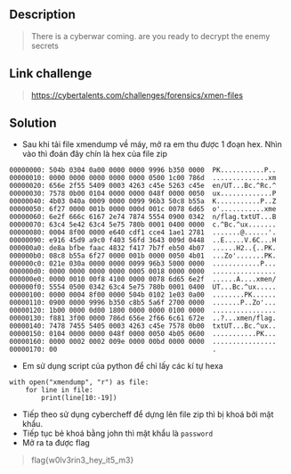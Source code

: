 ## Description 
> There is a cyberwar coming. are you ready to decrypt the enemy secrets
## Link challenge
> https://cybertalents.com/challenges/forensics/xmen-files
## Solution
- Sau khi tải file xmendump về máy, mở ra em thu được 1 đoạn hex. Nhìn vào thì đoán đây chín là hex của file zip
```
00000000: 504b 0304 0a00 0000 0000 9996 b350 0000  PK...........P..
00000010: 0000 0000 0000 0000 0000 0500 1c00 786d  ..............xm
00000020: 656e 2f55 5409 0003 4263 c45e 5263 c45e  en/UT...Bc.^Rc.^
00000030: 7578 0b00 0104 0000 0000 048f 0000 0050  ux.............P
00000040: 4b03 040a 0009 0000 0099 96b3 50c8 b55a  K...........P..Z
00000050: 6f27 0000 001b 0000 000d 001c 0078 6d65  o'...........xme
00000060: 6e2f 666c 6167 2e74 7874 5554 0900 0342  n/flag.txtUT...B
00000070: 63c4 5e42 63c4 5e75 780b 0001 0400 0000  c.^Bc.^ux.......
00000080: 0004 8f00 0000 e640 cdf1 cce4 1ae1 2781  .......@......'.
00000090: e916 45d9 a9c0 f403 56fd 3643 009d 0448  ..E.....V.6C...H
000000a0: de8a bfbe faac 4832 f417 7b7f eb50 4b07  ......H2..{..PK.
000000b0: 08c8 b55a 6f27 0000 001b 0000 0050 4b01  ...Zo'.......PK.
000000c0: 021e 030a 0000 0000 0099 96b3 5000 0000  ............P...
000000d0: 0000 0000 0000 0000 0005 0018 0000 0000  ................
000000e0: 0000 0010 00f8 4100 0000 0078 6d65 6e2f  ......A....xmen/
000000f0: 5554 0500 0342 63c4 5e75 780b 0001 0400  UT...Bc.^ux.....
00000100: 0000 0004 8f00 0000 504b 0102 1e03 0a00  ........PK......
00000110: 0900 0000 9996 b350 c8b5 5a6f 2700 0000  .......P..Zo'...
00000120: 1b00 0000 0d00 1800 0000 0000 0100 0000  ................
00000130: f881 3f00 0000 786d 656e 2f66 6c61 672e  ..?...xmen/flag.
00000140: 7478 7455 5405 0003 4263 c45e 7578 0b00  txtUT...Bc.^ux..
00000150: 0104 0000 0000 048f 0000 0050 4b05 0600  ...........PK...
00000160: 0000 0002 0002 009e 0000 00bd 0000 0000  ................
00000170: 00                                       .

```
- Em sử dụng script của python để chỉ lấy các kí tự hexa
```
with open("xmendump", "r") as file:
	for line in file:
		print(line[10:-19])
```
- Tiếp theo sử dụng cybercheff để dựng lên file zip thì bị khoá bởi mật khẩu.
- Tiếp tục bẻ khoá bằng john thì mật khẩu là `password`
- Mở ra ta được flag
> flag{w0lv3rin3_hey_it5_m3}